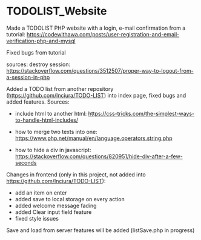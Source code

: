 # TODOLIST_Website
Made a TODOLIST PHP website with a login, e-mail confirmation from a tutorial:
https://codewithawa.com/posts/user-registration-and-email-verification-php-and-mysql

Fixed bugs from tutorial

sources:
destroy session:
https://stackoverflow.com/questions/3512507/proper-way-to-logout-from-a-session-in-php

Added a TODO list from another repository (https://github.com/Inciura/TODO-LIST) into index page, fixed bugs and added features.
Sources: 
- include html to another html:
https://css-tricks.com/the-simplest-ways-to-handle-html-includes/

- how to merge two texts into one:
https://www.php.net/manual/en/language.operators.string.php

- how to hide a div in javascript:
https://stackoverflow.com/questions/820951/hide-div-after-a-few-seconds

Changes in frontend (only in this project, not added into https://github.com/Inciura/TODO-LIST):
- add an item on enter
- added save to local storage on every action
- added welcome message fading
- added Clear input field feature
- fixed style issues

Save and load from server features will be added (listSave.php in progress)
